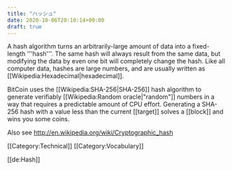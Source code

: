```yaml
---
title: "ハッシュ"
date: 2020-10-06T20:10:14+09:00
draft: true
---
```


A hash algorithm turns an arbitrarily-large amount of data into a fixed-length '''hash'''. The same hash will always result from the same data, but modifying the data by even one bit will completely change the hash. Like all computer data, hashes are large numbers, and are usually written as [[Wikipedia:Hexadecimal|hexadecimal]].

BitCoin uses the [[Wikipedia:SHA-256|SHA-256]] hash algorithm to generate verifiably [[Wikipedia:Random oracle|"random"]] numbers in a way that requires a predictable amount of CPU effort. Generating a SHA-256 hash with a value less than the current [[target]] solves a [[block]] and wins you some coins.

Also see http://en.wikipedia.org/wiki/Cryptographic_hash

[[Category:Technical]]
[[Category:Vocabulary]]

[[de:Hash]]
